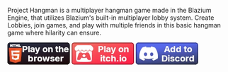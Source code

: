 <div style="display:none">
<!-- Meta Data -->
<meta name="cover-image" content="/static/assets/games/hangman/cover.png">
<meta name="short-description" content="A multiplayer lobby-based hangman game made in the Blazium Engine">
<meta name="game-name" content="Project Hangman">
</div>

Project Hangman is a multiplayer hangman game made in the Blazium Engine, that utilizes Blazium's built-in multiplayer
lobby system. Create Lobbies, join games, and play with multiple friends in this basic hangman game where hilarity can
ensure.

<div>
<a href="https://hangman.blazium.app" target="_blank">
<img src="/static/assets/buttons/web_button.webp" class="indiedb"></a>
<a href="https://blaziumengine.itch.io/hangman-auth" target="_blank">
<img src="/static/assets/buttons/itchio_button.webp" class="indiedb"></a>
<a href="https://discord.com/oauth2/authorize?client_id=1328040585579335781" target="_blank">
<img src="/static/assets/buttons/discord_button.webp" class="indiedb"></a>
</div>